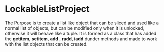 # LockableListProject


  The Purpose is to create a list like object that can be sliced and used like a normal list of objects,
but can be modified only when it is unlocked, otherwise it will behave like a tuple.
  It is formed as a class that has added the __getitem__, __setitem__, __add__ , __radd__, __iadd__ dunder methods and made to work with the list objects that can be created.
